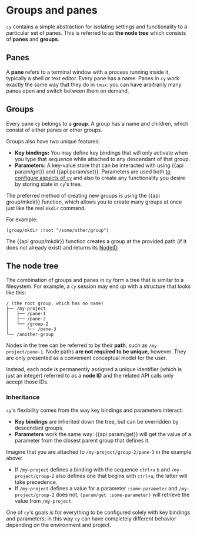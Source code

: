 # Groups and panes

`cy` contains a simple abstraction for isolating settings and functionality to a particular set of panes. This is referred to as **the node tree** which consists of **panes** and **groups**.

## Panes

A **pane** refers to a terminal window with a process running inside it, typically a shell or text editor. Every pane has a name. Panes in `cy` work exactly the same way that they do in `tmux`: you can have arbitrarily many panes open and switch between them on demand.

## Groups

Every pane `cy` belongs to a **group**. A group has a name and children, which consist of either panes or other groups.

Groups also have two unique features:

- **Key bindings:** You may define key bindings that will only activate when you type that sequence while attached to any descendant of that group.
- **Parameters:** A key-value store that can be interacted with using {{api param/get}} and {{api param/set}}. Parameters are used both [to configure aspects of `cy`](./parameters.md) and also to create any functionality you desire by storing state in `cy`'s tree.

The preferred method of creating new groups is using the {{api group/mkdir}} function, which allows you to create many groups at once just like the real `mkdir` command.

For example:

```janet
(group/mkdir :root "/some/other/group")
```

The {{api group/mkdir}} function creates a group at the provided path (if it does not already exist) and returns its [NodeID](/api.md#nodeid).

## The node tree

The combination of groups and panes in cy form a tree that is similar to a filesystem. For example, a `cy` session may end up with a structure that looks like this:

```
/ (the root group, which has no name)
├── /my-project
│   ├── /pane-1
│   ├── /pane-2
│   └── /group-2
│       └── /pane-3
└── /another-group
```

Nodes in the tree can be referred to by their **path**, such as `/my-project/pane-1`. Node paths **are not required to be unique**, however. They are only presented as a convenient conceptual model for the user.

Instead, each node is permanently assigned a unique identifier (which is just an integer) referred to as a **node ID** and the related API calls only accept those IDs.

### Inheritance

`cy`'s flexibility comes from the way key bindings and parameters interact:

- **Key bindings** are inherited down the tree, but can be overridden by descendant groups.
- **Parameters** work the same way: {{api param/get}} will get the value of a parameter from the closest parent group that defines it.

Imagine that you are attached to `/my-project/group-2/pane-3` in the example above:

- If `/my-project` defines a binding with the sequence `ctrl+a` `b` and `/my-project/group-2` also defines one that begins with `ctrl+a`, the latter will take precedence.
- If `/my-project` defines a value for a parameter `:some-parameter` and `/my-project/group-2` does not, `(param/get :some-parameter)` will retrieve the value from `/my-project`.

One of `cy`'s goals is for everything to be configured solely with key bindings and parameters; in this way `cy` can have completely different behavior depending on the environment and project.
